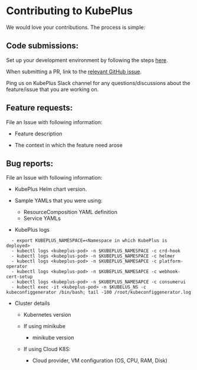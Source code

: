 # Contributing to KubePlus

We would love your contributions. The process is simple:

## Code submissions:

Set up your development environment by following the steps [here](http://kubeplus-docs.s3-website-us-west-2.amazonaws.com/html/compile-components.html).

When submitting a PR, link to the [relevant GitHub issue](https://github.com/cloud-ark/kubeplus/issues).

Ping us on KubePlus Slack channel for any questions/discussions about the feature/issue that you are working on.


## Feature requests:

File an Issue with following information:

  * Feature description

  * The context in which the feature need arose


## Bug reports:

File an Issue with following information:

  * KubePlus Helm chart version.

  * Sample YAMLs that you were using:
    - ResourceComposition YAML definition
    - Service YAMLs

  * KubePlus logs

  ```
    - export KUBEPLUS_NAMESPACE=<Namespace in which KubePlus is deployed>
    - kubectl logs <kubeplus-pod> -n $KUBEPLUS_NAMESPACE -c crd-hook
    - kubectl logs <kubeplus-pod> -n $KUBEPLUS_NAMESPACE -c helmer
    - kubectl logs <kubeplus-pod> -n $KUBEPLUS_NAMESAPCE -c platform-operator
    - kubectl logs <kubeplus-pod> -n $KUBEPLUS_NAMESAPCE -c webhook-cert-setup
    - kubectl logs <kubeplus-pod> -n $KUBEPLUS_NAMESAPCE -c consumerui
    - kubectl exec -it <kubeplus-pod> -n $KUBELUS_NS -c kubeconfiggenerator /bin/bash; tail -100 /root/kubeconfiggenerator.log
  ```

  * Cluster details

    * Kubernetes version

    * If using minikube
    
      * minikube version

    * If using Cloud K8S:
  
      * Cloud provider, VM configuration (OS, CPU, RAM, Disk)
